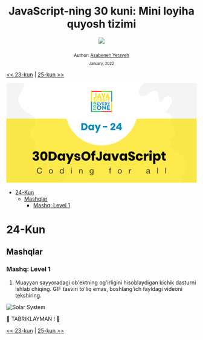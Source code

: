 <div align="center">
  <h1> JavaScript-ning 30 kuni: Mini loyiha quyosh tizimi</h1>
  <a class="header-badge" target="_blank" href="https://www.linkedin.com/in/asabeneh/">
  <img src="https://img.shields.io/badge/style--5eba00.svg?label=LinkedIn&logo=linkedin&style=social">
  </a>


<sub>Author:
<a href="https://www.linkedin.com/in/asabeneh/" target="_blank">Asabeneh Yetayeh</a><br>
<small> January, 2022</small>
</sub>

</div>

[<< 23-kun](../23_Day_Event_listeners/23_day_event_listeners.md) | [25-kun >>](../25_Day_World_countries_data_visualization_1/25_day_world_countries_data_visualization_1.md)

![Thirty Days Of JavaScript](../images/banners/day_1_24.png)

- [24-Kun](#24-kun)
  - [Mashqlar](#mashqlar)
    - [Mashq: Level 1](#mashq-level-1)

# 24-Kun

## Mashqlar

### Mashq: Level 1

1. Muayyan sayyoradagi ob'ektning og'irligini hisoblaydigan kichik dasturni ishlab chiqing. GIF tasviri to'liq emas, boshlang'ich fayldagi videoni tekshiring.

![Solar System](./../images/projects/dom_min_project_solar_system_day_4.1.gif)

🎉 TABRIKLAYMAN ! 🎉

[<< 23-kun](../23_Day_Event_listeners/23_day_event_listeners.md) | [25-kun >>](../25_Day_World_countries_data_visualization_1/25_day_world_countries_data_visualization_1.md)

